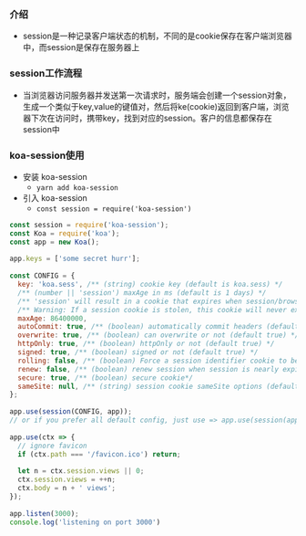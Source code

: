 ### 介绍

- session是一种记录客户端状态的机制，不同的是cookie保存在客户端浏览器中，而session是保存在服务器上

### session工作流程

- 当浏览器访问服务器并发送第一次请求时，服务端会创建一个session对象，生成一个类似于key,value的键值对，然后将ke(cookie)返回到客户端，浏览器下次在访问时，携带key，找到对应的session。客户的信息都保存在session中

### koa-session使用

- 安装 koa-session
  - `yarn add koa-session`
- 引入 koa-session
  - `const session = require('koa-session')`

```js
const session = require('koa-session');
const Koa = require('koa');
const app = new Koa();
 
app.keys = ['some secret hurr'];
 
const CONFIG = {
  key: 'koa.sess', /** (string) cookie key (default is koa.sess) */
  /** (number || 'session') maxAge in ms (default is 1 days) */
  /** 'session' will result in a cookie that expires when session/browser is closed */
  /** Warning: If a session cookie is stolen, this cookie will never expire */
  maxAge: 86400000,
  autoCommit: true, /** (boolean) automatically commit headers (default true) */
  overwrite: true, /** (boolean) can overwrite or not (default true) */
  httpOnly: true, /** (boolean) httpOnly or not (default true) */
  signed: true, /** (boolean) signed or not (default true) */
  rolling: false, /** (boolean) Force a session identifier cookie to be set on every response. The expiration is reset to the original maxAge, resetting the expiration countdown. (default is false) */
  renew: false, /** (boolean) renew session when session is nearly expired, so we can always keep user logged in. (default is false)*/
  secure: true, /** (boolean) secure cookie*/
  sameSite: null, /** (string) session cookie sameSite options (default null, don't set it) */
};
 
app.use(session(CONFIG, app));
// or if you prefer all default config, just use => app.use(session(app));
 
app.use(ctx => {
  // ignore favicon
  if (ctx.path === '/favicon.ico') return;
 
  let n = ctx.session.views || 0;
  ctx.session.views = ++n;
  ctx.body = n + ' views';
});
 
app.listen(3000);
console.log('listening on port 3000')
```

